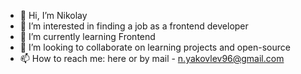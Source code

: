 - 👋 Hi, I’m Nikolay
- 👀 I’m interested in finding a job as a frontend developer
- 🌱 I’m currently learning Frontend
- 💞️ I’m looking to collaborate on learning projects and open-source
- 📫 How to reach me: here or by mail - n.yakovlev96@gmail.com

<!---
niyak93rus/niyak93rus is a ✨ special ✨ repository because its `README.md` (this file) appears on your GitHub profile.
You can click the Preview link to take a look at your changes.
--->
